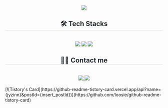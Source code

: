 <div align= "center">
    <img src="https://capsule-render.vercel.app/api?type=waving&color=004d21&height=120&text=Hello%20World!%20I'm%20jyzinn&animation=fadeIn&fontColor=39604a&fontSize=70" />
    </div>
    <div align= "center">
    <h2 style="border-bottom: 1px solid #d8dee4; color: #282d33;"> 🛠️ Tech Stacks </h2> <br> 
    <div style="margin: 0 auto; text-align: center;" align= "center"> <img src="https://img.shields.io/badge/Figma-F24E1E?style=flat&logo=Figma&logoColor=white">
          <img src="https://img.shields.io/badge/MySQL-4479A1?style=flat&logo=MySQL&logoColor=white">
          <img src="https://img.shields.io/badge/Python-3776AB?style=flat&logo=Python&logoColor=white">
          </div>
    </div>
    <div align= "center">
    <h2 style="border-bottom: 1px solid #d8dee4; color: #282d33;"> 🧑‍💻 Contact me </h2> <br> 
    <div align= "center"> <a href=https://jyzinn.tistory.com/> <img src="https://img.shields.io/badge/Tistory-000000?style=flat&logo=Tistory&logoColor=white&link=https://jyzinn.tistory.com/"> </a>
         <a href=mailto:yoojinjeon97@gmail.com> <img src="https://img.shields.io/badge/Gmail-EA4335?style=flat&logo=Gmail&logoColor=white&link=mailto:yoojinjeon97@gmail.com"> </a>
          </div>  <br> 
    <div align= "center">  </div> 
    </div>
[![Tistory's Card](https://github-readme-tistory-card.vercel.app/api?name={jyzinn}&postId={insert_postId})](https://github.com/loosie/github-readme-tistory-card)
